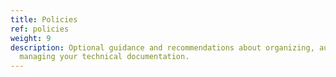 ```yaml
---
title: Policies
ref: policies
weight: 9
description: Optional guidance and recommendations about organizing, authoring, and
  managing your technical documentation.
---
```


